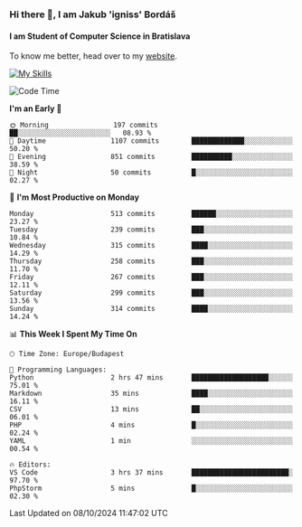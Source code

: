 ### Hi there 👋, I am Jakub 'igniss' Bordáš

#### I am Student of Computer Science in Bratislava
To know me better, head over to my [website](https://bordas.sk).

[![My Skills](https://skillicons.dev/icons?i=js,html,css,figma,svelte,java,kotlin,python,postgresql,typescript,nest,nodejs)](https://bordas.sk)


<!--START_SECTION:waka-->
![Code Time](http://img.shields.io/badge/Code%20Time-1%2C537%20hrs%2025%20mins-blue)

**I'm an Early 🐤** 

```text
🌞 Morning                197 commits         ██░░░░░░░░░░░░░░░░░░░░░░░   08.93 % 
🌆 Daytime                1107 commits        █████████████░░░░░░░░░░░░   50.20 % 
🌃 Evening                851 commits         ██████████░░░░░░░░░░░░░░░   38.59 % 
🌙 Night                  50 commits          █░░░░░░░░░░░░░░░░░░░░░░░░   02.27 % 
```
📅 **I'm Most Productive on Monday** 

```text
Monday                   513 commits         ██████░░░░░░░░░░░░░░░░░░░   23.27 % 
Tuesday                  239 commits         ███░░░░░░░░░░░░░░░░░░░░░░   10.84 % 
Wednesday                315 commits         ████░░░░░░░░░░░░░░░░░░░░░   14.29 % 
Thursday                 258 commits         ███░░░░░░░░░░░░░░░░░░░░░░   11.70 % 
Friday                   267 commits         ███░░░░░░░░░░░░░░░░░░░░░░   12.11 % 
Saturday                 299 commits         ███░░░░░░░░░░░░░░░░░░░░░░   13.56 % 
Sunday                   314 commits         ████░░░░░░░░░░░░░░░░░░░░░   14.24 % 
```


📊 **This Week I Spent My Time On** 

```text
🕑︎ Time Zone: Europe/Budapest

💬 Programming Languages: 
Python                   2 hrs 47 mins       ███████████████████░░░░░░   75.01 % 
Markdown                 35 mins             ████░░░░░░░░░░░░░░░░░░░░░   16.11 % 
CSV                      13 mins             ██░░░░░░░░░░░░░░░░░░░░░░░   06.01 % 
PHP                      4 mins              █░░░░░░░░░░░░░░░░░░░░░░░░   02.24 % 
YAML                     1 min               ░░░░░░░░░░░░░░░░░░░░░░░░░   00.54 % 

🔥 Editors: 
VS Code                  3 hrs 37 mins       ████████████████████████░   97.70 % 
PhpStorm                 5 mins              █░░░░░░░░░░░░░░░░░░░░░░░░   02.30 % 
```


 Last Updated on 08/10/2024 11:47:02 UTC
<!--END_SECTION:waka-->
